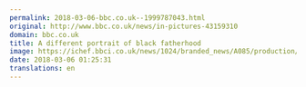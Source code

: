 ```yaml
---
permalink: 2018-03-06-bbc.co.uk--1999787043.html
original: http://www.bbc.co.uk/news/in-pictures-43159310
domain: bbc.co.uk
title: A different portrait of black fatherhood
image: https://ichef.bbci.co.uk/news/1024/branded_news/A085/production/_100139014_anthonyfrancis_033.jpg
date: 2018-03-06 01:25:31
translations: en
---
```


